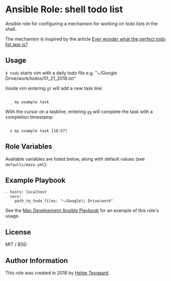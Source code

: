# Ansible Role: shell todo list

Ansible role for configuring a mechanism for working on todo lists in the shell.

The mechanism is inspired by the article [Ever wonder what the perfect todo list app is?](https://betterhumans.coach.me/ever-wonder-what-the-perfect-task-management-app-is-22d3de022d79)


## Usage

```$ todo```
starts vim with a daily todo file e.g. "~/Google Drive/work/todos/01_21_2018.txt"

Inside vim entering `gt` will add a new task line:
```

  _ my example task
```

With the cursor on a taskline, entering `gg` will complete the task with a completion timestamp:
```

  x my example task [18:57]
```



## Role Variables

Available variables are listed below, along with default values (see `defaults/main.yml`):

## Example Playbook

    - hosts: localhost
      vars:
        path_to_todo_files: "~/Google\\ Drive/work"

See the [Mac Development Ansible Playbook](https://github.com/geerlingguy/mac-dev-playbook) for an example of this role's usage.

## License

MIT / BSD

## Author Information

This role was created in 2018 by [Helge Tesgaard](https://github.com/htesgaard).
